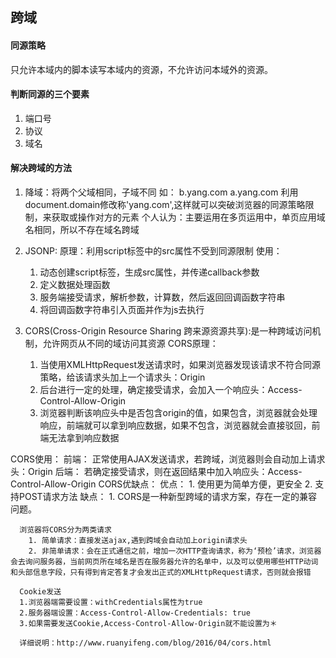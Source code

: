 ## 跨域

#### 同源策略
只允许本域内的脚本读写本域内的资源，不允许访问本域外的资源。

#### 判断同源的三个要素
1. 端口号
2. 协议
3. 域名

#### 解决跨域的方法
1. 降域：将两个父域相同，子域不同
  如：
        b.yang.com
        a.yang.com
        利用document.domain修改称'yang.com',这样就可以突破浏览器的同源策略限制，来获取或操作对方的元素
        个人认为：主要运用在多页运用中，单页应用域名相同，所以不存在域名跨域

2. JSONP:
    原理：利用script标签中的src属性不受到同源限制
    使用：
      1. 动态创建script标签，生成src属性，并传递callback参数
      2. 定义数据处理函数
      3. 服务端接受请求，解析参数，计算数，然后返回回调函数字符串
      4. 将回调函数字符串引入页面并作为js去执行

3. CORS(Cross-Origin Resource Sharing 跨来源资源共享):是一种跨域访问机制，允许网页从不同的域访问其资源
    CORS原理：
      1. 当使用XMLHttpRequest发送请求时，如果浏览器发现该请求不符合同源策略，给该请求头加上一个请求头：Origin
      2. 后台进行一定的处理，确定接受请求，会加入一个响应头：Access-Control-Allow-Origin
      3. 浏览器判断该响应头中是否包含origin的值，如果包含，浏览器就会处理响应，前端就可以拿到响应数据，如果不包含，浏览器就会直接驳回，前端无法拿到响应数据

  CORS使用：
      前端： 正常使用AJAX发送请求，若跨域，浏览器则会自动加上请求头：Origin
      后端： 若确定接受请求，则在返回结果中加入响应头：Access-Control-Allow-Origin
  CORS优缺点：
      优点：
        1. 使用更为简单方便，更安全
        2. 支持POST请求方法
      缺点：
        1. CORS是一种新型跨域的请求方案，存在一定的兼容问题。

      浏览器将CORS分为两类请求
        1. 简单请求：直接发送ajax,遇到跨域会自动加上origin请求头
        2. 非简单请求：会在正式通信之前，增加一次HTTP查询请求，称为‘预检’请求，浏览器会去询问服务器，当前网页所在域名是否在服务器允许的名单中，以及可以使用哪些HTTP动词和头部信息字段，只有得到肯定答复才会发出正式的XMLHttpRequest请求，否则就会报错

      Cookie发送
      1.浏览器端需要设置：withCredentials属性为true
      2.服务器端设置：Access-Control-Allow-Credentials: true
      3.如果需要发送Cookie,Access-Control-Allow-Origin就不能设置为＊

      详细说明：http://www.ruanyifeng.com/blog/2016/04/cors.html
